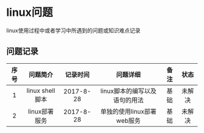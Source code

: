 # linux问题

linux使用过程中或者学习中所遇到的问题或知识难点记录

## 问题记录

|序号         |问题简介     |记录时间     |问题详细     |备注         |状态         |
|:-----------:|:-----------:|:-----------:|:-----------:|:-----------:|:-----------:|
|1|linux shell脚本|2017-8-28|linux脚本的编写以及语句的用法|基础|未解决|
|2|linux部署服务|2017-8-28|单独的使用linux部署web服务|基础|未解决|